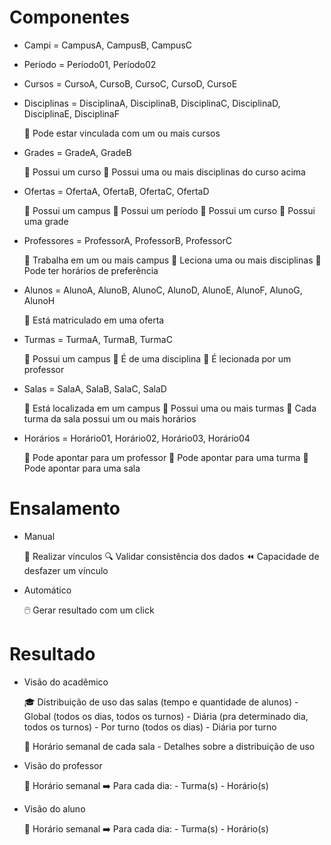 # Componentes

- Campi = CampusA, CampusB, CampusC

- Período = Período01, Período02

- Cursos = CursoA, CursoB, CursoC, CursoD, CursoE

- Disciplinas = DisciplinaA, DisciplinaB, DisciplinaC, DisciplinaD, DisciplinaE, DisciplinaF

    🔗 Pode estar vinculada com um ou mais cursos

- Grades = GradeA, GradeB

    🔗 Possui um curso
    🔗 Possui uma ou mais disciplinas do curso acima

- Ofertas = OfertaA, OfertaB, OfertaC, OfertaD

    🔗 Possui um campus
    🔗 Possui um período
    🔗 Possui um curso
    🔗 Possui uma grade

- Professores = ProfessorA, ProfessorB, ProfessorC

    🔗 Trabalha em um ou mais campus
    🔗 Leciona uma ou mais disciplinas
    🔗 Pode ter horários de preferência

- Alunos = AlunoA, AlunoB, AlunoC, AlunoD, AlunoE, AlunoF, AlunoG, AlunoH

    🔗 Está matriculado em uma oferta

- Turmas = TurmaA, TurmaB, TurmaC

    🔗 Possui um campus
    🔗 É de uma disciplina
    🔗 É lecionada por um professor

- Salas = SalaA, SalaB, SalaC, SalaD

    🔗 Está localizada em um campus
    🔗 Possui uma ou mais turmas
    🔗 Cada turma da sala possui um ou mais horários

- Horários = Horário01, Horário02, Horário03, Horário04

    🔗 Pode apontar para um professor
    🔗 Pode apontar para uma turma
    🔗 Pode apontar para uma sala

# Ensalamento

- Manual

    🔗 Realizar vínculos
    🔍 Validar consistência dos dados
    ⏪ Capacidade de desfazer um vínculo

- Automático

    🖱️ Gerar resultado com um click

# Resultado

- Visão do acadêmico

    🎓 Distribuição de uso das salas (tempo e quantidade de alunos)
        - Global (todos os dias, todos os turnos)
        - Diária (pra determinado dia, todos os turnos)
        - Por turno (todos os dias)
        - Diária por turno

    📅 Horário semanal de cada sala
        - Detalhes sobre a distribuição de uso

- Visão do professor

    📅 Horário semanal
    ➡️ Para cada dia:
        - Turma(s)
        - Horário(s)

- Visão do aluno

    📅 Horário semanal
    ➡️ Para cada dia:
        - Turma(s)
        - Horário(s)
